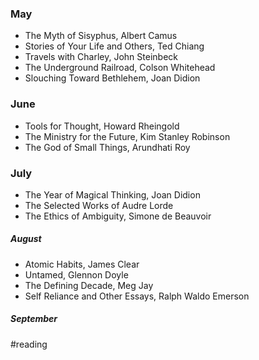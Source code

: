 ### May
- The Myth of Sisyphus, Albert Camus
- Stories of Your Life and Others, Ted Chiang
- Travels with Charley, John Steinbeck
- The Underground Railroad, Colson Whitehead
- Slouching Toward Bethlehem, Joan Didion

### June
- Tools for Thought, Howard Rheingold
- The Ministry for the Future, Kim Stanley Robinson
- The God of Small Things, Arundhati Roy

### July
- The Year of Magical Thinking, Joan Didion
- The Selected Works of Audre Lorde
- The Ethics of Ambiguity, Simone de Beauvoir

##### August
- Atomic Habits, James Clear
- Untamed, Glennon Doyle
- The Defining Decade, Meg Jay
- Self Reliance and Other Essays, Ralph Waldo Emerson

##### September

#reading

